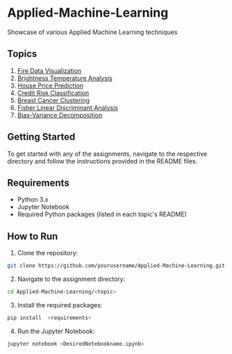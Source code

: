 # Applied-Machine-Learning
Showcase of various Applied Machine Learning techniques 

## Topics

1. [Fire Data Visualization](Fire-Data-Visualization/)
2. [Brightness Temperature Analysis](Brightness-temperature-analysis/)
3. [House Price Prediction](House-price-prediction/)
4. [Credit Risk Classification](Credit-risk-classification/)
5. [Breast Cancer Clustering](Breast-cancer-clustering/)
6. [Fisher Linear Discriminant Analysis](Fisher-linear-discriminant-analysis/)
7. [Bias-Variance Decomposition](Bias-variance-decomposition/)



## Getting Started

To get started with any of the assignments, navigate to the respective directory and follow the instructions provided in the README files.

## Requirements

- Python 3.x
- Jupyter Notebook
- Required Python packages (listed in each topic's README)

## How to Run

1. Clone the repository:
```bash
git clone https://github.com/yourusername/Applied-Machine-Learning.git
```
2. Navigate to the assignment directory:
```bash
cd Applied-Machine-Learning/<topic>
```
3. Install the required packages:
```bash
pip install  <requirements>
```
4. Run the Jupyter Notebook:
```bash
jupyter notebook <DesiredNotebookname.ipynb>
```
